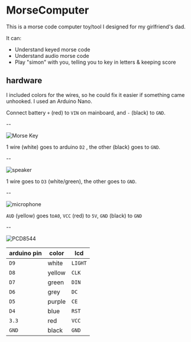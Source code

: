 # MorseComputer

This is a morse code computer toy/tool I designed for my girlfriend's dad.

It can:

*  Understand keyed morse code
*  Understand audio morse code
*  Play "simon" with you, telling you to key in letters & keeping score

## hardware

I included colors for the wires, so he could fix it easier if something came unhooked. I used an Arduino Nano.

Connect battery `+` (red) to `VIN` on mainboard, and `-` (black) to `GND`.

--

![Morse Key](http://i.ebayimg.com/00/s/MzQ3WDUwMA==/z/V9sAAMXQeW5TYCQu/$_12.JPG)

1 wire (white) goes to arduino `D2` , the other (black) goes to `GND`.

--

![speaker](https://cdn.sparkfun.com//assets/parts/2/5/7/0/09151-03-L.jpg)

1 wire goes to `D3` (white/green), the other goes to `GND`.

--

![microphone](https://cdn.sparkfun.com//assets/parts/4/0/9/7/09964-01.jpg)

`AUD` (yellow) goes to`A0`, `VCC` (red) to `5V`, `GND` (black) to `GND`

--

![PCD8544](https://encrypted-tbn3.gstatic.com/images?q=tbn:ANd9GcSIz_18tP3tDKlHnlJNDRjcZPimxqHfV-pPhzplJAzO9-HGfOgE)

| arduino pin     | color  | lcd     |
|-----------------|--------|---------|
| `D9`            | white  | `LIGHT` |
| `D8`            | yellow | `CLK`   |
| `D7`            | green  | `DIN`   |
| `D6`            | grey   | `DC`    |
| `D5`            | purple | `CE`    |
| `D4`            | blue   | `RST`   |
| `3.3`           | red    | `VCC`   |
| `GND`           | black  | `GND`   |